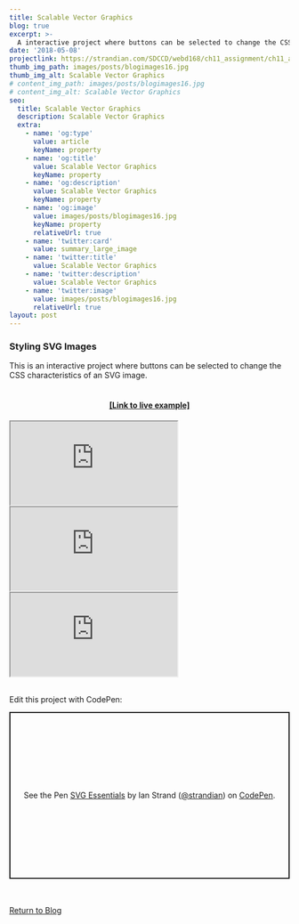 ```yaml
---
title: Scalable Vector Graphics
blog: true
excerpt: >-
  A interactive project where buttons can be selected to change the CSS characteristics of an SVG image.
date: '2018-05-08'
projectlink: https://strandian.com/SDCCD/webd168/ch11_assignment/ch11_assignment.html
thumb_img_path: images/posts/blogimages16.jpg
thumb_img_alt: Scalable Vector Graphics
# content_img_path: images/posts/blogimages16.jpg
# content_img_alt: Scalable Vector Graphics
seo:
  title: Scalable Vector Graphics
  description: Scalable Vector Graphics
  extra:
    - name: 'og:type'
      value: article
      keyName: property
    - name: 'og:title'
      value: Scalable Vector Graphics
      keyName: property
    - name: 'og:description'
      value: Scalable Vector Graphics
      keyName: property
    - name: 'og:image'
      value: images/posts/blogimages16.jpg
      keyName: property
      relativeUrl: true
    - name: 'twitter:card'
      value: summary_large_image
    - name: 'twitter:title'
      value: Scalable Vector Graphics
    - name: 'twitter:description'
      value: Scalable Vector Graphics
    - name: 'twitter:image'
      value: images/posts/blogimages16.jpg
      relativeUrl: true
layout: post
---
```


### Styling SVG Images
This is an interactive project where buttons can be selected to change the CSS characteristics of an SVG image.
<br />
<br />
<h4 align="center">
  <a href="https://strandian.com/SDCCD/webd168/ch11_assignment/ch11_assignment.html" target="_blank">[Link to live example]</a></h4>
<div id="hideweb1">
  <div class="thumbnail-container" title="Web Development Portfolio"><a href="https://strandian.com/SDCCD/webd168/ch11_assignment/ch11_assignment.html" target="_blank">
    <div class="thumbnail">
      <iframe sandbox src="https://strandian.com/SDCCD/webd168/ch11_assignment/ch11_assignment.html" onload="this.style.opacity = 1"></iframe>
    </div>
    </a> </div>
</div>
<div id="hideweb2">
  <div class="thumbnail-container" title="Web Development Portfolio"><a href="https://strandian.com/SDCCD/webd168/ch11_assignment/ch11_assignment.html" target="_blank">
    <div class="thumbnail">
      <iframe sandbox src="https://strandian.com/SDCCD/webd168/ch11_assignment/ch11_assignment.html" onload="this.style.opacity = 1"></iframe>
    </div>
    </a> </div>
</div>
<div id="hideweb3">
  <div class="thumbnail-container" title="Web Development Portfolio"><a href="https://strandian.com/SDCCD/webd168/ch11_assignment/ch11_assignment.html" target="_blank">
    <div class="thumbnail">
      <iframe sandbox src="https://strandian.com/SDCCD/webd168/ch11_assignment/ch11_assignment.html" onload="this.style.opacity = 1"></iframe>
    </div>
    </a> </div>
</div>
<!--
```
<h1>SVG Essentials</h1>
<div class="buttons">
  <button data-add="blue-eyes">Blue eyes</button>
  <button data-remove="blue-eyes">Green eyes</button>
  <button data-add="sad">Sad</button>
  <button data-remove="sad">Happy</button>
  <button data-add="move-around">Move around</button>
  <button data-remove="move-around">Sit still</button>
</div>
<div class="svg-container">
  <svg class="cat" width="640" height="480" xmlns="http://www.w3.org/2000/svg" xmlns:svg="http://www.w3.org/2000/svg">
    <path d="m119.00002,184.5c0,0 11.25,-157.50001 -36,-164.25001c-47.25,-6.75 156,15.75001 159.75,96.00001c3.75,80.25 29.25,-16.5 137.25,-11.25c108.00001,5.25 53.25001,-111.75001 84.00001,-99.00001l30.24997,12.00001c0,0 81.50003,17.25 44.00003,125.25c-37.5,108 -20.25,174.75 -20.75003,174.75c-0.50003,0 47.75003,120.75 79.25003,123.75c31.5,3 -129,-5.25 -132.75,-3c-3.75,2.25 -24.75,22.50001 -77.25001,27.75001c-52.5,5.25 -167.25,-48.00001 -167.75002,-48.00001c-0.50002,0 -152.49998,35.25001 -153,35.25c-0.50002,-0.00001 116.75002,-83.25 108.50002,-107.25c-8.25,-24 -89.25,-87 -71.25,-120.75c18,-33.75 15.75,-41.25 15.75,-41.25z" stroke-linecap="null" stroke-linejoin="null" stroke-dasharray="null" stroke-width="0" stroke="#000000" fill="#999999" />
    <g transform="rotate(-10 382.4999999999998,240.99999999999974) ">
      <ellipse fill="#ffffff" stroke-width="0" stroke-dasharray="null" stroke-linejoin="null" stroke-linecap="null" cx="382.5" cy="240.99998" rx="56.50162" ry="84.75243" transform="rotate(10 382.5000000000002,240.99996948242193) " stroke="#000000" />
      <g class="inner-eye-group">
        <ellipse class="eye-color" fill="#1b6811" stroke="#000000" stroke-width="0" stroke-dasharray="null" stroke-linejoin="null" stroke-linecap="null" cx="382.38001" cy="286.68047" rx="31" ry="35" />
        <ellipse fill="#ffffff" stroke="#000000" stroke-width="0" stroke-dasharray="null" stroke-linejoin="null" stroke-linecap="null" cx="380.38001" cy="303.68047" rx="6" ry="6" />
      </g>
    </g>
    <g>
      <ellipse fill="#ffffff" stroke-width="0" stroke-dasharray="null" stroke-linejoin="null" stroke-linecap="null" cx="274.11999" cy="239.31951" rx="56.50162" ry="84.75243" transform="rotate(10 274.1199951171879,239.31950378417977) " stroke="#000000" />
      <g class="inner-eye-group">
        <ellipse class="eye-color" fill="#1b6811" stroke="#000000" stroke-width="0" stroke-dasharray="null" stroke-linejoin="null" stroke-linecap="null" cx="274" cy="285" rx="31" ry="35" />
        <ellipse fill="#ffffff" stroke="#000000" stroke-width="0" stroke-dasharray="null" stroke-linejoin="null" stroke-linecap="null" cx="272" cy="302" rx="6" ry="6" />
      </g>
    </g>
    <path d="m295,337c2,2 25,-39 64,-7c39,32 8,13 -21,31c-29,18 -45,-26 -43,-24z" stroke-linecap="null" stroke-linejoin="null" stroke-dasharray="null" stroke-width="0" stroke="#000000" fill="#fcbfdb" />
    <path d="m236,384c0,0 154,106 224,17c70,-89 -203,-2 -203,-2c0,0 -21,-15 -21,-15z" stroke-linecap="null" stroke-linejoin="null" stroke-dasharray="null" stroke-width="0" stroke="#000000" fill="none" />
    <path class="mouth" stroke="#000000" stroke-width="0" d="m248.03582,375.86192c26.65347,15.01979 95.78592,70.09234 209.06318,-1.66887c113.27726,-71.7612 0,10.84762 0,10.84762c0,0 -138.26489,80.93996 -214.89363,-1.66887c-76.62874,-82.60883 -20.82303,-22.52968 5.83045,-7.50989l0,0.00001z" stroke-linecap="null" stroke-linejoin="null" stroke-dasharray="null" fill="#000000" />
    <g class="left-whiskers">
      <line y2="301" x2="102" y1="353" x1="297" stroke-linecap="null" stroke-linejoin="null" stroke-dasharray="null" stroke="#DDDDDD" fill="none" />
      <line fill="none" stroke="#DDDDDD" stroke-width="null" stroke-dasharray="null" stroke-linejoin="null" stroke-linecap="null" x1="105" y1="344" x2="300" y2="358" />
    </g>
    <g class="right-whiskers">
      <line fill="none" stroke="#DDDDDD" stroke-width="null" stroke-dasharray="null" stroke-linejoin="null" stroke-linecap="null" x1="354" y1="361" x2="571" y2="296" />
      <line y2="364" x2="363" y1="373" x1="556" stroke-linecap="null" stroke-linejoin="null" stroke-dasharray="null" stroke-width="null" stroke="#DDDDDD" fill="none" />
    </g>
  </svg>
</div>
<div class="row">
  <div class="column">
    <p>Lorem ipsum dolor sit amet, consectetur adipisicing elit. Quidem ullam quibusdam minus magni itaque neque asperiores, modi corporis cum! Ullam cum velit distinctio esse dolore aperiam provident iure nesciunt dignissimos, incidunt alias culpa necessitatibus dolor id enim tempore tempora. Voluptatibus, enim veniam magnam assumenda cumque. Dolores a, dolorum natus in.</p>
  </div>
  <div class="column">
    <p>Eaque quisquam ipsa rem aliquid. Amet doloremque, fugiat illo praesentium quod consequuntur ea eius in doloribus numquam quaerat molestiae quo officia ipsa iste, earum unde eaque. Ad vero inventore aut culpa debitis quasi officia, quia qui voluptatum temporibus odio alias aliquid numquam, libero voluptate repudiandae omnis. Ratione corporis non tempore.</p>
  </div>
</div>
```
-->
<br />

Edit this project with CodePen:
<p class="codepen" data-height="800" data-default-tab="result" data-slug-hash="yLzvNeG" data-editable="true" data-user="strandian" style="height: 300px; box-sizing: border-box; display: flex; align-items: center; justify-content: center; border: 2px solid; margin: 1em 0; padding: 1em;">
  <span>See the Pen <a href="https://codepen.io/strandian/pen/yLzvNeG">
  SVG Essentials</a> by Ian Strand (<a href="https://codepen.io/strandian">@strandian</a>)
  on <a href="https://codepen.io">CodePen</a>.</span>
</p>
<script async src="https://cpwebassets.codepen.io/assets/embed/ei.js"></script>

<br />
<br />
<a class="button" href="/blog/">
  Return to Blog
</a>

<script async src="https://cpwebassets.codepen.io/assets/embed/ei.js"></script>